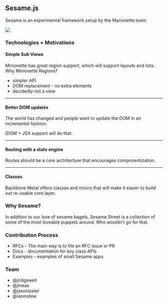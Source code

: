 ## Sesame.js

Sesame is an experimental framework setup by the Marionette team.

![](https://s-media-cache-ak0.pinimg.com/originals/63/59/49/635949d4d1d7e6222a88cbeeb657c21f.png)

### Technologies + Motivations

#### Simple Sub Views

Minionette has great region support, which will support layouts and lists. Why Minionette Regions?
+ simpler API
+ DOM replacement - no extra elements
+ decidedly not a view


---
#### Better DOM updates

The world has changed and people want to update the DOM in an incremental fashion.

IDOM + JSX support will do that.


---
#### Routing with a state engine

Routes should be a core architecture that encourages componentization.

---
#### Classes

Backbone.Metal offers classes and mixins that will make it easier to build out re-usable core layer.


### Why Sesame?

In addition to our love of sesame bagels, Sesame Street is a collection of some of the most loveable puppets around. Who wouldn't go for that.


### Contribution Process

+ RFCs - The main way is to file an RFC issue or PR
+ Docs -  documentation for key class APIs
+ Examples - examples of small Sesame apps


### Team

+ @jridgewell
+ @jmeas
+ @jasonlaster
+ @ianmstew